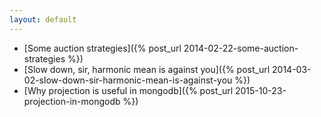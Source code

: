 ```yaml
---
layout: default
---
```


- [Some auction strategies]({% post_url 2014-02-22-some-auction-strategies %})
- [Slow down, sir, harmonic mean is against you]({% post_url 2014-03-02-slow-down-sir-harmonic-mean-is-against-you %})
- [Why projection is useful in mongodb]({% post_url 2015-10-23-projection-in-mongodb %})

